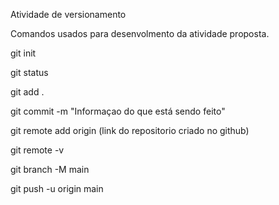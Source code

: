 Atividade de versionamento

Comandos usados para desenvolmento da atividade proposta.

git init

git status

git add . 

git commit -m "Informaçao do que está sendo feito"

git remote add origin (link do repositorio criado no github)

git remote -v 

git branch -M main

git push -u origin main
